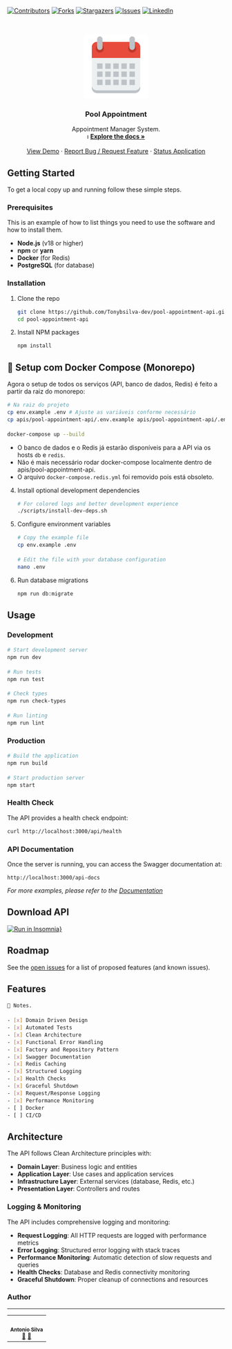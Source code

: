 [![Contributors][contributors-shield]][contributors-url]
[![Forks][forks-shield]][forks-url]
[![Stargazers][stars-shield]][stars-url]
[![Issues][issues-shield]][issues-url]
[![LinkedIn][linkedin-shield]][linkedin-url]

<!-- PROJECT LOGO -->
<br />
<p align="center">
  <a href="#">
    <img src="./assets/pool-appointment-icon.png" alt="Logo" width="150" height="150">
  </a>

  <h3 align="center">Pool Appointment</h3>

  <p align="center">
    Appointment Manager System.
    <br />ı
    <a href="#"><strong>Explore the docs »</strong></a>
    <br />
    <br />
    <a href="#">View Demo</a>
    ·
    <a href="https://github.com/Tonybsilva-dev/pool-appointment-api/issues">Report Bug / Request Feature</a>
    ·
    <a href="https://stats.uptimerobot.com/No5gmhZgx7">Status Application</a>
  </p>
</p>

<!-- GETTING STARTED -->

## Getting Started

To get a local copy up and running follow these simple steps.

### Prerequisites

This is an example of how to list things you need to use the software and how to install them.

- **Node.js** (v18 or higher)
- **npm** or **yarn**
- **Docker** (for Redis)
- **PostgreSQL** (for database)

### Installation

1. Clone the repo

   ```sh
   git clone https://github.com/Tonybsilva-dev/pool-appointment-api.git
   cd pool-appointment-api
   ```

2. Install NPM packages

   ```sh
   npm install
   ```

## 🚀 Setup com Docker Compose (Monorepo)

Agora o setup de todos os serviços (API, banco de dados, Redis) é feito a partir da raiz do monorepo:

```sh
# Na raiz do projeto
cp env.example .env # Ajuste as variáveis conforme necessário
cp apis/pool-appointment-api/.env.example apis/pool-appointment-api/.env # Ajuste as variáveis da API

docker-compose up --build
```

- O banco de dados e o Redis já estarão disponíveis para a API via os hosts `db` e `redis`.
- Não é mais necessário rodar docker-compose localmente dentro de apis/pool-appointment-api.
- O arquivo `docker-compose.redis.yml` foi removido pois está obsoleto.

4. Install optional development dependencies

   ```sh
   # For colored logs and better development experience
   ./scripts/install-dev-deps.sh
   ```

5. Configure environment variables

   ```sh
   # Copy the example file
   cp env.example .env

   # Edit the file with your database configuration
   nano .env
   ```

6. Run database migrations

   ```sh
   npm run db:migrate
   ```

   <!-- USAGE EXAMPLES -->

## Usage

### Development

```sh
# Start development server
npm run dev

# Run tests
npm run test

# Check types
npm run check-types

# Run linting
npm run lint
```

### Production

```sh
# Build the application
npm run build

# Start production server
npm start
```

### Health Check

The API provides a health check endpoint:

```sh
curl http://localhost:3000/api/health
```

### API Documentation

Once the server is running, you can access the Swagger documentation at:

```
http://localhost:3000/api-docs
```

_For more examples, please refer to the [Documentation](docs/)_

## Download API

[![Run in Insomnia}](https://insomnia.rest/images/run.svg)](https://insomnia.rest/run/?label=Pool%20Appointment%20Api&uri=https%3A%2F%2Fgithub.com%2FTonybsilva-dev%2Fpool-appointment-api%2Fblob%2Fdevelop%2Fsrc%2Fcore%2Fdocs%2Finsomnia.json)

## Roadmap

See the [open issues](https://github.com/Tonybsilva-dev/pool-appointment-api/issues) for a list of proposed features (and known issues).

## Features

```bash
📝 Notes.

- [x] Domain Driven Design
- [x] Automated Tests
- [x] Clean Architecture
- [x] Functional Error Handling
- [x] Factory and Repository Pattern
- [x] Swagger Documentation
- [x] Redis Caching
- [x] Structured Logging
- [x] Health Checks
- [x] Graceful Shutdown
- [x] Request/Response Logging
- [x] Performance Monitoring
- [ ] Docker
- [ ] CI/CD
```

## Architecture

The API follows Clean Architecture principles with:

- **Domain Layer**: Business logic and entities
- **Application Layer**: Use cases and application services
- **Infrastructure Layer**: External services (database, Redis, etc.)
- **Presentation Layer**: Controllers and routes

### Logging & Monitoring

The API includes comprehensive logging and monitoring:

- **Request Logging**: All HTTP requests are logged with performance metrics
- **Error Logging**: Structured error logging with stack traces
- **Performance Monitoring**: Automatic detection of slow requests and queries
- **Health Checks**: Database and Redis connectivity monitoring
- **Graceful Shutdown**: Proper cleanup of connections and resources

<!-- CONTACT -->

### Author

---

 <table>
  <tr>
    <td align="center"><a href="https://github.com/Tonybsilva-dev"><img src="https://avatars.githubusercontent.com/u/54373473?v=4" width="100px;" alt=""/><br /><sub><b>Antonio Silva</b></sub></a><br /><a href="https://github.com/Tonybsilva-dev/pool-appointment-api/commits?author=Tonybsilva-dev" title="Documentation">📖</a> <a href="https://github.com/Tonybsilva-dev/pool-appointment-api/pulls?q=is%3Apr+reviewed-by%3ATonybsilva-dev" title="Reviewed Pull Requests">👀</a></td>
 </tr>
</table>

<!-- MARKDOWN LINKS & IMAGES -->
<!-- https://www.markdownguide.org/basic-syntax/#reference-style-links -->

[contributors-shield]: https://img.shields.io/github/contributors/Tonybsilva-dev/pool-appointment-api.svg?style=for-the-badge
[contributors-url]: https://github.com/Tonybsilva-dev/pool-appointment-api/graphs/contributors
[forks-shield]: https://img.shields.io/github/forks/Tonybsilva-dev/pool-appointment-api.svg?style=for-the-badge
[forks-url]: https://github.com/Tonybsilva-dev/pool-appointment-api/network/members
[stars-shield]: https://img.shields.io/github/stars/Tonybsilva-dev/pool-appointment-api.svg?style=for-the-badge
[stars-url]: https://github.com/Tonybsilva-dev/pool-appointment-api/stargazers
[issues-shield]: https://img.shields.io/github/issues/Tonybsilva-dev/pool-appointment-api.svg?style=for-the-badge
[issues-url]: https://github.com/Tonybsilva-dev/pool-appointment-api/issues
[linkedin-shield]: https://img.shields.io/badge/-LinkedIn-black.svg?style=for-the-badge&logo=linkedin&colorB=555
[linkedin-url]: https://linkedin.com/in/tony-silva/
